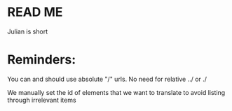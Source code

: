 # READ ME
Julian is short

# Reminders: 

You can and should use absolute "/" urls. No need for relative ../ or ./

We manually set the id of elements that we want to translate to avoid listing through irrelevant items